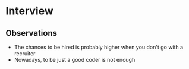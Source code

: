 # Interview

## Observations

* The chances to be hired is probably higher when you don't go with a recruiter
* Nowadays, to be just a good coder is not enough
